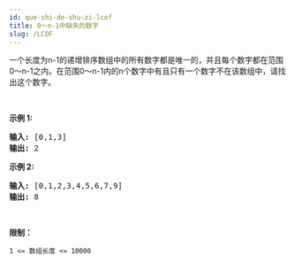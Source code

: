 ```yaml
---
id: que-shi-de-shu-zi-lcof
title: 0～n-1中缺失的数字
slug: /LCOF
---
```

一个长度为n-1的递增排序数组中的所有数字都是唯一的，并且每个数字都在范围0～n-1之内。在范围0～n-1内的n个数字中有且只有一个数字不在该数组中，请找出这个数字。

 

**示例 1:**


<pre><strong>输入:</strong> [0,1,3]<br/><strong>输出:</strong> 2<br/></pre>

**示例 2:**


<pre><strong>输入:</strong> [0,1,2,3,4,5,6,7,9]<br/><strong>输出:</strong> 8</pre>

 

**限制：**

<code>1 &lt;= 数组长度 &lt;= 10000</code>
